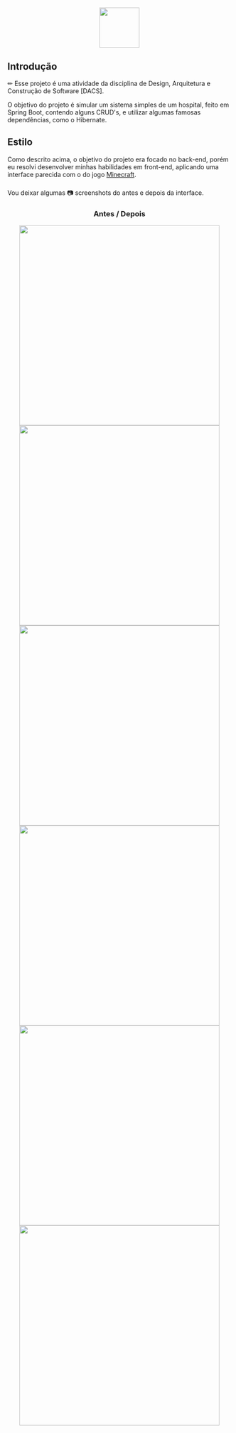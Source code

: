 <h1 align="center">
<img height="90rem" src="https://user-images.githubusercontent.com/13617054/177623359-b918abfd-9068-4eae-8055-571f21b365f9.png"/>
</h1>

## Introdução
<p>✏ Esse projeto é uma atividade da disciplina de Design, Arquitetura e Construção de Software [DACS].</p>
<p>O objetivo do projeto é simular um sistema simples de um hospital, feito em Spring Boot, contendo alguns CRUD's, e utilizar algumas famosas dependências,
como o Hibernate.</p>

## Estilo
<p>Como descrito acima, o objetivo do projeto era focado no back-end, porém eu resolvi desenvolver minhas habilidades em front-end, aplicando
uma interface parecida com o do jogo <a href="https://www.minecraft.net/pt-br">Minecraft</a>.</p>

###

<p>Vou deixar algumas 📷 screenshots do antes e depois da interface.</p>

<h3 align="center"> Antes / Depois </h3>
<div  align="center">
<img width="450rem" src="https://user-images.githubusercontent.com/13617054/177626654-e49655a5-011b-45c6-8b8d-a45ae7619578.png"/>
<img width="450rem" src="https://user-images.githubusercontent.com/13617054/177626983-ac447fc7-7d72-4eaa-84f2-abd8a8c9c0fb.png"/>
</div>


<div  align="center">
<img width="450rem" src="https://user-images.githubusercontent.com/13617054/177627648-5600c272-1883-43e1-8200-bf34a06a6b47.png"/>
<img width="450rem" src="https://user-images.githubusercontent.com/13617054/177627697-5bfa6e72-abc5-4ed1-9304-1202cff4e2f5.png"/>
</div>

<div  align="center">
<img width="450rem" src="https://user-images.githubusercontent.com/13617054/177627727-ee6774d0-dc1e-4c78-b391-e6405588628f.png"/>
<img width="450rem" src="https://user-images.githubusercontent.com/13617054/177627756-0af139ef-68b1-4ca9-9783-47d5128c12a5.png"/>
</div>
